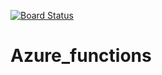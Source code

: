 [![Board Status](https://dev.azure.com/TU3613619/5cd729cc-97de-4be0-9376-5cb7d9b95736/25eea210-4539-41d4-8aee-1d8702249e15/_apis/work/boardbadge/101921e6-4bd5-4474-8cd3-b8c2dcb56fbd)](https://dev.azure.com/TU3613619/5cd729cc-97de-4be0-9376-5cb7d9b95736/_boards/board/t/25eea210-4539-41d4-8aee-1d8702249e15/Microsoft.RequirementCategory)
# Azure_functions